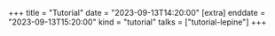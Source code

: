 +++
title = "Tutorial"
date = "2023-09-13T14:20:00"
[extra]
enddate = "2023-09-13T15:20:00"
kind = "tutorial"
talks = ["tutorial-lepine"]
+++
